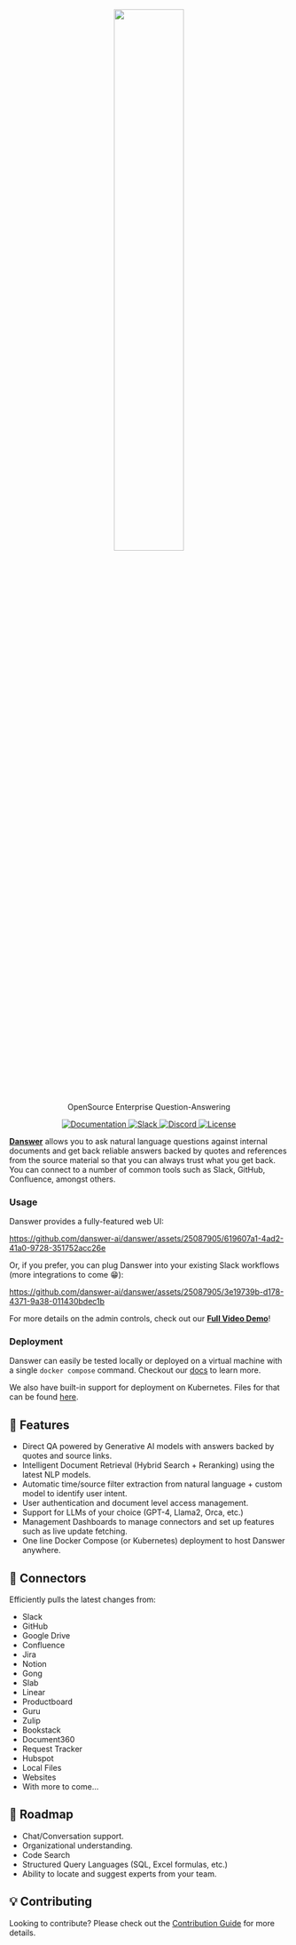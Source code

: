 <!-- DANSWER_METADATA={"link": "https://github.com/danswer-ai/danswer/blob/main/README.md"} -->


<h2 align="center">
<a href="https://www.danswer.ai/"> <img width="50%" src="https://github.com/danswer-owners/danswer/blob/1fabd9372d66cd54238847197c33f091a724803b/DanswerWithName.png?raw=true)" /></a>
</h2>

<p align="center">
<p align="center">OpenSource Enterprise Question-Answering</p>

<p align="center">
<a href="https://docs.danswer.dev/" target="_blank">
    <img src="https://img.shields.io/badge/docs-view-blue" alt="Documentation">
</a>
<a href="https://join.slack.com/t/danswer/shared_invite/zt-1u5ycen3o-6SJbWfivLWP5LPyp_jftuw" target="_blank">
    <img src="https://img.shields.io/badge/slack-join-blue.svg?logo=slack" alt="Slack">
</a>
<a href="https://discord.gg/TDJ59cGV2X" target="_blank">
    <img src="https://img.shields.io/badge/discord-join-blue.svg?logo=discord&logoColor=white" alt="Discord">
</a>
<a href="https://github.com/danswer-ai/danswer/blob/main/README.md" target="_blank">
    <img src="https://img.shields.io/static/v1?label=license&message=MIT&color=blue" alt="License">
</a>
</p>

<strong>[Danswer](https://www.danswer.ai/)</strong> allows you to ask natural language questions against internal documents and get back reliable answers backed by quotes and references from the source material so that you can always trust what you get back. You can connect to a number of common tools such as Slack, GitHub, Confluence, amongst others.

<h3>Usage</h3>

Danswer provides a fully-featured web UI:


https://github.com/danswer-ai/danswer/assets/25087905/619607a1-4ad2-41a0-9728-351752acc26e


Or, if you prefer, you can plug Danswer into your existing Slack workflows (more integrations to come 😁):


https://github.com/danswer-ai/danswer/assets/25087905/3e19739b-d178-4371-9a38-011430bdec1b


For more details on the admin controls, check out our <strong><a href="https://www.youtube.com/watch?v=geNzY1nbCnU">Full Video Demo</a></strong>!

<h3>Deployment</h3>

Danswer can easily be tested locally or deployed on a virtual machine with a single `docker compose` command. Checkout our [docs](https://docs.danswer.dev/quickstart) to learn more.

We also have built-in support for deployment on Kubernetes. Files for that can be found [here](https://github.com/danswer-ai/danswer/tree/main/deployment/kubernetes).

## 💃 Features 
* Direct QA powered by Generative AI models with answers backed by quotes and source links.
* Intelligent Document Retrieval (Hybrid Search + Reranking) using the latest NLP models.
* Automatic time/source filter extraction from natural language + custom model to identify user intent.
* User authentication and document level access management.
* Support for LLMs of your choice (GPT-4, Llama2, Orca, etc.)
* Management Dashboards to manage connectors and set up features such as live update fetching.
* One line Docker Compose (or Kubernetes) deployment to host Danswer anywhere.

## 🔌 Connectors 

Efficiently pulls the latest changes from:
  * Slack
  * GitHub
  * Google Drive
  * Confluence
  * Jira
  * Notion
  * Gong
  * Slab
  * Linear
  * Productboard
  * Guru
  * Zulip
  * Bookstack
  * Document360
  * Request Tracker
  * Hubspot
  * Local Files
  * Websites
  * With more to come...

## 🚧 Roadmap
* Chat/Conversation support.
* Organizational understanding.
* Code Search
* Structured Query Languages (SQL, Excel formulas, etc.)
* Ability to locate and suggest experts from your team.

## 💡 Contributing
Looking to contribute? Please check out the [Contribution Guide](CONTRIBUTING.md) for more details.
